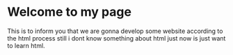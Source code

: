 
<html>
<body>

<h1>Welcome to my page</h1>

<p>This is to inform you that we are gonna develop some website according to the html process still i dont know something about html just now is just want to learn html.</p>

</body>
</html>
